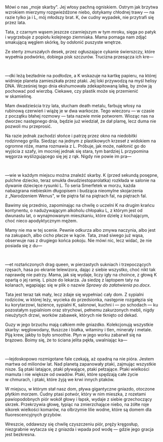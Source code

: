 Mówi o nas „moje skarby". Jej włosy pachną ogniskiem. Ostrym jak brzytwa wzrokiem mierzymy rozgwieżdżone niebo, dotykamy chłodnej trawy — na razie tylko ja i L, mój młodszy brat. K, ów cudny wypadek, nie przytrafi się przez lata.

Tata, z czarnym wąsem jeszcze czarniejszym w tym mroku, sięga po patyk i wygrzebuje z popiołu kolejnego ziemniaka. Mama pomaga nam zdjąć smakującą węglem skórkę, by odsłonić puszyste wnętrze.

Ze sterty zmurszałych desek, przez ogłuszające cykanie świerszczy, które wypełnia podwórko, dobiega pisk szczurów. Trucizna przesącza ich kre—

<br/>

—dki leżą bezładnie na podłodze, a K wskazuje na kartkę papieru, na której widnieje planeta zamieszkała przez ptaki. Jej loki przywodzą na myśl helisy DNA. Wcześniej tego dnia ekshumowała zdekapitowaną lalkę, by znów ją pochować pod wierzbą. Ciekawe, czy plastik może się przemienić w skamielinę.

Mam dwadzieścia trzy lata, słucham death metalu, farbuję włosy na rubinową czerwień i wiążę je w dwa warkocze. Tego wieczoru — w czasie z początku błahej rozmowy — tata nazwie mnie potworem. Wioząc nas na dworzec następnego dnia, będzie już wiedział, że dał plamę, lecz duma nie pozwoli mu przeprosić.

Na razie jednak zachodzi słońce i patrzę przez okno na niedobitki rodzinnego grilla. Siedząc na jednym z plastikowych krzeseł z widokiem na ogromne róże, mama rozmawia z L. Próbuje, jak może, nakłonić go do wyjścia z szafy, im mocniej jednak się stara, tym bardziej L przypomina węgorza wyślizgującego się jej z rąk. Nigdy nie powie im pra—

<br/>

—wie w każdym miejscu można znaleźć skarby. K (przed sekundą posępne, pulchne dziecko, teraz smukła dwudziestoparolatka) rozkłada w salonie na dywanie dziecięce rysunki L. To seria Smerfetek w morzu, każda nabazgrana niebieskim długopisem i budząca nieomylne skojarzenia z „Narodzeniem Wenus", w tle piętra fal na piętrach fal, na piętrach fal.

Bawimy się przednio, zapominając na chwilę o uczelni K na drugim krańcu kontynentu, o nadużywającym alkoholu chłopaku L, z którym jest od dwunastu lat, o wynajmowanym mieszkaniu, które dzielę z kochającym, choć nieco apodyktycznym mężem.

Mamy nie ma w tej scenie. Pewnie odkurza albo zmywa naczynia, albo jest na zakupach, albo cicho płacze w kącie. Tata, znad siwego już wąsa, obserwuje nas z drugiego końca pokoju. Nie mówi nic, lecz widać, że nie posiada się z du—

<br/>

—et roztańczonych drag queen, w pierzastych sukniach i trzepoczących rzęsach, hasa po ekranie telewizora, dając z siebie wszystko, choć nikt tak naprawdę nie patrzy. Mama, jak się wydaje, liczy igły na choince, z głową K opartą o jej ramię. L pisze do lekarza. Ja siedzę z laptopem taty na kolanach, wgapiając się w plik o nazwie *Sprawy do załatwienia po.docx*.

Tata jest teraz tak mały, lecz zdaje się wypełniać cały dom. Z sypialni rodziców, w której leży, wycieka do przedsionka, następnie rozgałęzia się ku korytarzowi, łazience, sypialni K, salonowi, kuchni i — po schodach — ku pozostałym sypialniom oraz strychowi, pełnemu zakurzonych mebli, nigdy nieużytych drzwi, worków zabawek, których nie tknięto od dekad.

Guzy w jego brzuchu mają całkiem miłe gniazdko. Kolekcjonują wszystkie skarby: węglowodany, tłuszcze i białka, witaminy i tlen, minerały i metale. Piją krew, jakby to było smoothie. Płyn w jego worku zabarwił się na brązowo. Boimy się, że to ściana jelita pękła, uwalniając ka—

<br/>

—lejdoskopowo rozmigotane fale czekają, aż opadną na nie pióra. Jestem martwa od milionów lat. Nad planetą zapanowały ptaki, zajmując wszystkie nisze. Są ptaki latające, ptaki pływające, ptaki pełzające. Ptaki wielkości mamuta i nie większe od owadów. Ptaki, które spędzają całe życie w chmurach, i ptaki, które żyją we krwi innych ptaków.

W miejscu, w którym stał nasz dom, pływa gigantyczne gniazdo, otoczone płytkim morzem. Cudny ptasi potwór, który w nim mieszka, z rozetami pawiopodobnych piór wokół głowy i łapsk, wydaje z siebie grzechoczący skrzek. Przekrzywia głowę, łypiąc na zmierzchające niebo, na żółte roje sikorek wielkości komarów, na olbrzymie lilie wodne, które są domem dla fluorescencyjnych grzybów.

Wreszcie, oddawszy się chwilę czyszczeniu piór, pręży kręgosłup, niezgrabnie wytacza się z gniazda i wpada pod wodę — gdzie jego gracja jest bezkresna.